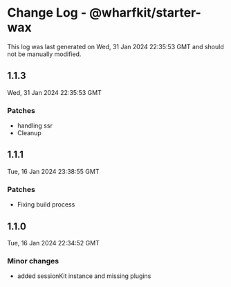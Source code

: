 # Change Log - @wharfkit/starter-wax

This log was last generated on Wed, 31 Jan 2024 22:35:53 GMT and should not be manually modified.

## 1.1.3
Wed, 31 Jan 2024 22:35:53 GMT

### Patches

- handling ssr
- Cleanup

## 1.1.1
Tue, 16 Jan 2024 23:38:55 GMT

### Patches

- Fixing build process

## 1.1.0
Tue, 16 Jan 2024 22:34:52 GMT

### Minor changes

- added sessionKit instance and missing plugins


